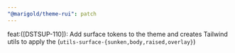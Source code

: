 ```yaml
---
"@marigold/theme-rui": patch
---
```


feat:([DSTSUP-110]): Add surface tokens to the theme and creates Tailwind utils to apply the (`utils-surface-{sunken,body,raised,overlay}`)
